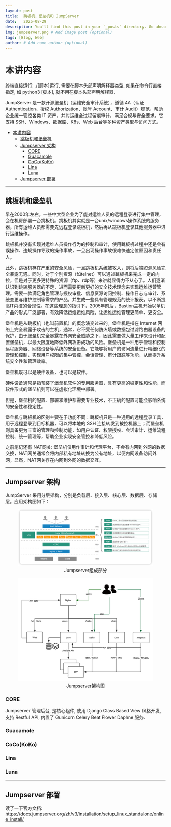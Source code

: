 ```yaml
---
layout: post
title:  跳板机、堡垒机和 JumpServer
date:   2025-08-29
description: You’ll find this post in your `_posts` directory. Go ahead and edit it and re-build the site to see your changes. # Add post description (optional)
img: jumpserver.png # Add image post (optional)
tags: [Blog, Web]
author: # Add name author (optional)
---
```

# 本讲内容

终端直接运行: ./[脚本]运行, 需要在脚本头部声明解释器类型. 如果在命令行直接指定, 如 python3 [脚本], 就不用在脚本头部声明解释器.

JumpServer 是一款开源堡垒机（运维安全审计系统），遵循 4A（认证 Authentication、授权 Authorization、账号 Account、审计 Audit）规范，帮助企业统一管控各类 IT 资产，并对运维全过程留痕审计，满足合规与安全要求。它支持 SSH、Windows、数据库、K8s、Web 后台等多种资产类型与访问方式。

- [本讲内容](#本讲内容)
  - [跳板机和堡垒机](#跳板机和堡垒机)
  - [Jumpserver 架构](#jumpserver-架构)
    - [CORE](#core)
    - [Guacamole](#guacamole)
    - [CoCo(KoKo)](#cocokoko)
    - [Lina](#lina)
    - [Luna](#luna)
  - [Jumpserver 部署](#jumpserver-部署)


---


## 跳板机和堡垒机

早在2000年左右，一些中大型企业为了能对运维人员的远程登录进行集中管理，会在机房部署一台跳板机。跳板机其实就是一台unix/windows操作系统的服务器，所有运维人员都需要先远程登录跳板机，然后再从跳板机登录其他服务器中进行运维操作。

跳板机并没有实现对运维人员操作行为的控制和审计，使用跳板机过程中还是会有误操作、违规操作导致的操作事故，一旦出现操作事故很难快速定位原因和责任人。

此外，跳板机存在严重的安全风险，一旦跳板机系统被攻入，则将后端资源风险完全暴露无遗。同时，对于个别资源（如telnet）可以通过跳板机来完成一定的内控，但是对于更多更特殊的资源（ftp、rdp等）来讲就显得力不从心了。人们逐渐认识到跳转服务器的不足，进而需要更新更好的安全技术理念来实现运维运营管理。需要一款满足角色管理与授权审批、信息资源访问控制、操作日志与审计、系统变更与维护控制等需求的产品，并生成一些具有管理规范的统计报表，以不断提高IT内控的合规性。在这些理念的指引下，2005年前后，Bastion主机开始以单机产品的形式广泛部署，有效降低运维运维风险，让运维运维管理更简单、更安全。

堡垒机是从跳板机（也叫前置机）的概念演变过来的。堡垒机是指在 Internet 网络上完全暴露于攻击的主机，通常，它不受任何防火墙或数据包过滤路由器设备的保护，由于堡垒机完全暴露在外网安全威胁之下，因此需要做大量工作来设计和配置堡垒机，以最大限度地降低外网攻击成功的风险。堡垒机是一种用于管理和控制远程服务器、网络设备等系统的安全设备。它能够将用户的访问流量进行精细化的管理和控制，实现用户权限的集中管控、会话管理、审计跟踪等功能，从而提升系统安全性和管理效率。

堡垒机既可以是硬件设备，也可以是软件。

硬件设备通常是指预装了堡垒机软件的专用服务器，具有更高的稳定性和性能，而软件形式的堡垒机则可以在虚拟化环境中部署。

但是，堡垒机的配置、部署和维护都需要专业技术，不正确的配置可能会影响系统的安全性和稳定性。

堡垒机与跳板机的区别主要在于功能不同：跳板机只是一种通用的远程登录工具，用于远程登录到目标机器，可以将本地的 SSH 连接转发到被控机器上；而堡垒机则具备更为丰富的管理和控制功能，如用户认证、权限授权、会话审计、运维流程控制、统一管理等，帮助企业实现安全管控和降低风险。

之前笔记还有 NAT网关: 堡垒机仅用作审计和代理平台，不会有内网到外网的数据交换，NAT网关通常会将内部私有地址转换为公有地址，以便内网设备访问外网，显然，NAT网关存在内网到外网的数据交互。

---

## Jumpserver 架构

JumpServer 采用分层架构，分别是负载层、接入层、核心层、数据层、存储层。应用架构图如下：

<figure style="text-align: center;">
<img src="/assets/img/js1.png" alt="" width="500">
<figcaption>Jumpserver组成部分</figcaption>
</figure>

<figure style="text-align: center;">
<img src="/assets/img/js2.png" alt="" width="500">
<figcaption>Jumpserver架构图</figcaption>
</figure>

### CORE

Jumpserver 管理后台, 是核心组件, 使用 Django Class Based View 风格开发, 支持 Restful API, 内置了 Gunicorn Celery Beat Flower Daphne 服务.



### Guacamole



### CoCo(KoKo)





### Lina


### Luna





---

## Jumpserver 部署

读了一下官方文档: <https://docs.jumpserver.org/zh/v3/installation/setup_linux_standalone/online_install/>



